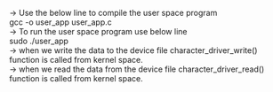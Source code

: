 -> Use the below line to compile the user space program </br> 
gcc -o user_app user_app.c </br> 
-> To run the user space program use below line </br> 
sudo ./user_app </br> 
-> when we write the data to the device file character_driver_write() function is called from kernel space.</br> 
-> when we read the data from the device file character_driver_read() function is called from kernel space.</br> 
